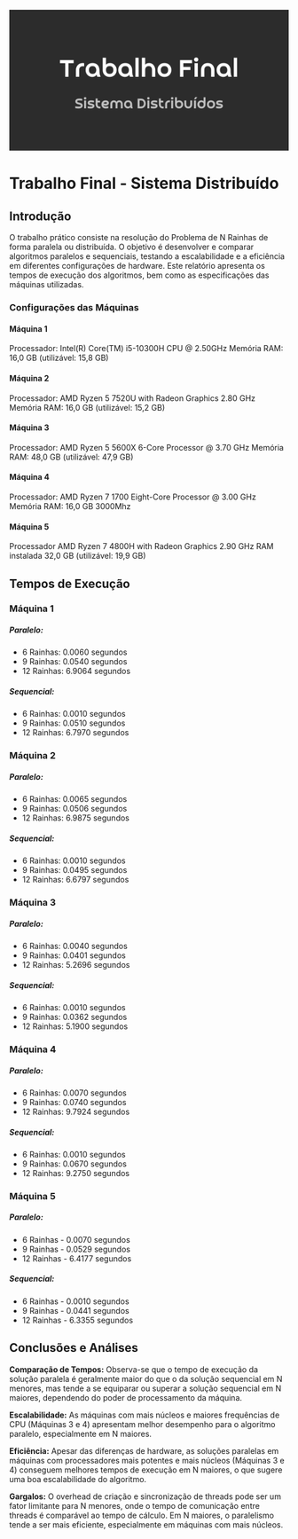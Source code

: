 ![banner](/Sem%20nome%20(575%20x%20414%20px).png)
# Trabalho Final - Sistema Distribuído

## Introdução
O trabalho prático consiste na resolução do Problema de N Rainhas de forma paralela ou distribuída. O objetivo é desenvolver e comparar algoritmos paralelos e sequenciais, testando a escalabilidade e a eficiência em diferentes configurações de hardware. Este relatório apresenta os tempos de execução dos algoritmos, bem como as especificações das máquinas utilizadas.

### Configurações das Máquinas
#### Máquina 1
Processador: Intel(R) Core(TM) i5-10300H CPU @ 2.50GHz
Memória RAM: 16,0 GB (utilizável: 15,8 GB)

#### Máquina 2
Processador: AMD Ryzen 5 7520U with Radeon Graphics 2.80 GHz
Memória RAM: 16,0 GB (utilizável: 15,2 GB)

#### Máquina 3
Processador: AMD Ryzen 5 5600X 6-Core Processor @ 3.70 GHz
Memória RAM: 48,0 GB (utilizável: 47,9 GB)

#### Máquina 4
Processador: AMD Ryzen 7 1700 Eight-Core Processor @ 3.00 GHz
Memória RAM: 16,0 GB 3000Mhz

#### Máquina 5
Processador   AMD Ryzen 7 4800H with Radeon Graphics 2.90 GHz 
RAM instalada    32,0 GB (utilizável: 19,9 GB)

## Tempos de Execução

### Máquina 1
##### Paralelo:
- 6 Rainhas: 0.0060 segundos
- 9 Rainhas: 0.0540 segundos
- 12 Rainhas: 6.9064 segundos
##### Sequencial:
- 6 Rainhas: 0.0010 segundos
- 9 Rainhas: 0.0510 segundos
- 12 Rainhas: 6.7970 segundos

### Máquina 2
##### Paralelo:
- 6 Rainhas: 0.0065 segundos
- 9 Rainhas: 0.0506 segundos
- 12 Rainhas: 6.9875 segundos

##### Sequencial:
- 6 Rainhas: 0.0010 segundos
- 9 Rainhas: 0.0495 segundos
- 12 Rainhas: 6.6797 segundos

### Máquina 3
##### Paralelo:
- 6 Rainhas: 0.0040 segundos
- 9 Rainhas: 0.0401 segundos
- 12 Rainhas: 5.2696 segundos

##### Sequencial:
- 6 Rainhas: 0.0010 segundos
- 9 Rainhas: 0.0362 segundos
- 12 Rainhas: 5.1900 segundos

### Máquina 4
##### Paralelo:
- 6 Rainhas: 0.0070 segundos
- 9 Rainhas: 0.0740 segundos
- 12 Rainhas: 9.7924 segundos

##### Sequencial:
- 6 Rainhas: 0.0010 segundos
- 9 Rainhas: 0.0670 segundos
- 12 Rainhas: 9.2750 segundos

### Máquina 5
##### Paralelo:
- 6 Rainhas - 0.0070 segundos
- 9 Rainhas - 0.0529 segundos
- 12 Rainhas - 6.4177 segundos

##### Sequencial:
- 6 Rainhas - 0.0010 segundos
- 9 Rainhas - 0.0441 segundos
- 12 Rainhas - 6.3355 segundos

## Conclusões e Análises
**Comparação de Tempos:** Observa-se que o tempo de execução da solução paralela é geralmente maior do que o da solução sequencial em N menores, mas tende a se equiparar ou superar a solução sequencial em N maiores, dependendo do poder de processamento da máquina.

**Escalabilidade:** As máquinas com mais núcleos e maiores frequências de CPU (Máquinas 3 e 4) apresentam melhor desempenho para o algoritmo paralelo, especialmente em N maiores.

**Eficiência:** Apesar das diferenças de hardware, as soluções paralelas em máquinas com processadores mais potentes e mais núcleos (Máquinas 3 e 4) conseguem melhores tempos de execução em N maiores, o que sugere uma boa escalabilidade do algoritmo.

**Gargalos:** O overhead de criação e sincronização de threads pode ser um fator limitante para N menores, onde o tempo de comunicação entre threads é comparável ao tempo de cálculo. Em N maiores, o paralelismo tende a ser mais eficiente, especialmente em máquinas com mais núcleos.
